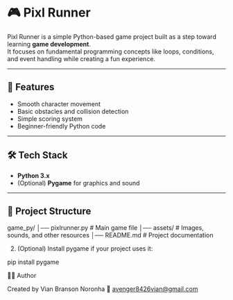 # 🎮 Pixl Runner

Pixl Runner is a simple Python-based game project built as a step toward learning **game development**.  
It focuses on fundamental programming concepts like loops, conditions, and event handling while creating a fun experience.

---

## 🚀 Features
- Smooth character movement  
- Basic obstacles and collision detection  
- Simple scoring system  
- Beginner-friendly Python code  

---

## 🛠️ Tech Stack
- **Python 3.x**  
- (Optional) **Pygame** for graphics and sound  

---

## 📂 Project Structure

game_py/
│── pixlrunner.py   # Main game file
│── assets/         # Images, sounds, and other resources
│── README.md       # Project documentation


2.	(Optional) Install pygame if your project uses it:

pip install pygame

👨‍💻 Author

Created by Vian Branson Noronha
📧 avenger8426vian@gmail.com

